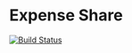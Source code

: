 Expense Share 
===

[![Build Status](https://travis-ci.org/incognitoorg/expenseshare.svg?branch=develop)](https://travis-ci.org/incognitoorg/expenseshare)
